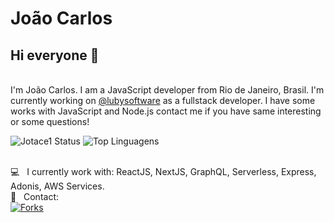 
# João Carlos

## Hi everyone 👋
<br/>
I'm João Carlos. I am a JavaScript developer from Rio de Janeiro, Brasil. I'm currently working on <a href="https://www.luby.com.br/">@lubysoftware</a> as a fullstack developer.
I have some works with JavaScript and Node.js contact me if you have same interesting or some questions!


![Jotace1 Status](https://github-readme-stats.vercel.app/api?username=jotace1&show_icons=true&theme=dark)               ![Top Linguagens](https://github-readme-stats.vercel.app/api/top-langs/?username=jotace1&layout=compact&theme=dark)


 <br/> :computer: &nbsp; I currently work with: ReactJS, NextJS, GraphQL, Serverless, Express, Adonis, AWS Services.
 <br/> :email: &nbsp; Contact: 
 <br/> [![Forks][linkedin-shield]][linkedin-url]

[linkedin-shield]: https://camo.githubusercontent.com/a80d00f23720d0bc9f55481cfcd77ab79e141606829cf16ec43f8cacc7741e46/68747470733a2f2f696d672e736869656c64732e696f2f62616467652f4c696e6b6564496e2d3030373742353f7374796c653d666f722d7468652d6261646765266c6f676f3d6c696e6b6564696e266c6f676f436f6c6f723d7768697465
[linkedin-url]: https://www.linkedin.com/in/joaocsc/

